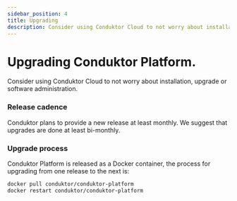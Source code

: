 ```yaml
---
sidebar_position: 4
title: Upgrading
description: Consider using Conduktor Cloud to not worry about installation, upgrade or software administration.
---
```


# Upgrading Conduktor Platform.


Consider using Conduktor Cloud to not worry about installation, upgrade or software administration.

### Release cadence

Conduktor plans to provide a new release at least monthly. We suggest that upgrades are done at least bi-monthly.

### Upgrade process

Conduktor Platform is released as a Docker container, the process for upgrading from one release to the next is:

```sh
docker pull conduktor/conduktor-platform
docker restart conduktor/conduktor-platform
```
